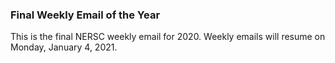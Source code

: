 ### Final Weekly Email of the Year 

This is the final NERSC weekly email for 2020. Weekly emails will resume on
Monday, January 4, 2021.
